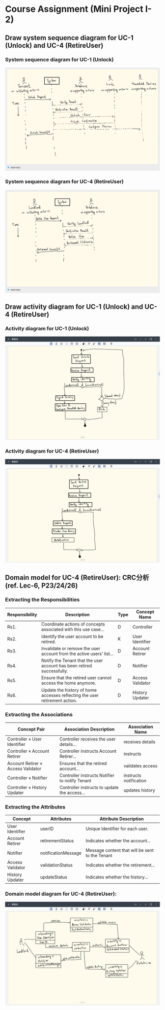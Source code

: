 # Course Assignment (Mini Project I-2)

## Draw system sequence diagram for UC-1 (Unlock) and UC-4 (RetireUser)

### System sequence diagram for UC-1 (Unlock)

![Alt text](system_sequence_diagram1.jpg)

### System sequence diagram for UC-4 (RetireUser)

![Alt text](system_sqeuence_diagram2.jpg)

## Draw activity diagram for UC-1 (Unlock) and UC-4 (RetireUser)

### Activity diagram for UC-1 (Unlock)

![Alt text](Screenshot_20231017_220527_com.huawei.hinote.jpg)

### Activity diagram for UC-4 (RetireUser)

![Alt text](Screenshot_20231017_220550_com.huawei.hinote.jpg)

## Domain model for UC-4 (RetireUser): CRC分析(ref. Lec-6, P23/24/26)

### Extracting the Responsibilities

| Responsibility | Description                                                                | Type | Concept Name     |
| -------------- | -------------------------------------------------------------------------- | ---- | ---------------- |
| Rs1.           | Coordinate actions of concepts associated with this use case...            | D    | Controller       |
| Rs2.           | Identify the user account to be retired.                                   | K    | User Identifier  |
| Rs3.           | Invalidate or remove the user account from the active users' list...       | D    | Account Retirer  |
| Rs4.           | Notify the Tenant that the user account has been retired successfully.     | D    | Notifier         |
| Rs5.           | Ensure that the retired user cannot access the home anymore.               | D    | Access Validator |
| Rs6.           | Update the history of home accesses reflecting the user retirement action. | D    | History Updater  |


### Extracting the Associations

| Concept Pair                       | Association Description                        | Association Name       |
| ---------------------------------- | ---------------------------------------------- | ---------------------- |
| Controller « User Identifier       | Controller receives the user details...        | receives details       |
| Controller « Account Retirer       | Controller instructs Account Retirer...        | instructs              |
| Account Retirer « Access Validator | Ensures that the retired account...            | validates access       |
| Controller « Notifier              | Controller instructs Notifier to notify Tenant | instructs notification |
| Controller « History Updater       | Controller instructs to update the access...   | updates history        |

### Extracting the Attributes

| Concept          | Attributes          | Attribute Description                           |
| ---------------- | ------------------- | ----------------------------------------------- |
| User Identifier  | userID              | Unique Identifier for each user.                |
| Account Retirer  | retirementStatus    | Indicates whether the account...                |
| Notifier         | notificationMessage | Message content that will be sent to the Tenant |
| Access Validator | validationStatus    | Indicates whether the retirement...             |
| History Updater  | updateStatus        | Indicates whether the history...                |

### Domain model diagram for UC-4 (RetireUser):

![Alt text](DomainModelDiagram.jpg)